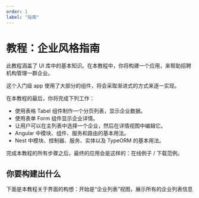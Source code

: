 ```yaml
---
order: 1
label: "指南"
---
```


# 教程：企业风格指南

此教程涵盖了 UI 库中的基本知识。在本教程中，你将构建一个应用，来帮助招聘机构管理一群企业。

这个入门级 app 使用了大部分的组件，将会采取渐进式的方式来逐一实现。

在本教程的最后，你将完成下列工作：

-   使用表格 Tabel 组件制作一个分页列表，显示企业数据。
-   使用表单 Form 组件显示企业详情。
-   让用户可以在主列表中选择一个企业，然后在详情视图中编辑它。
-   Angular 中模块、组件、服务和路由的基本用法。
-   Nest 中模块、控制器、服务、实体以及 TypeORM 的基本用法。

完成本教程的所有步骤之后，最终的应用会是这样的：在线例子 / 下载范例。

## 你要构建出什么

下面是本教程关于界面的构想：开始是“企业列表”视图，展示所有的企业列表信息
